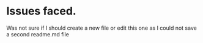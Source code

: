 # Issues faced.
Was not sure if I should create a new file or edit this one as I could not save a second readme.md file 